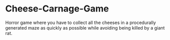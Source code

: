 # Cheese-Carnage-Game
 Horror game where you have to collect all the cheeses in a procedurally generated maze as quickly as possible while avoiding being killed by a giant rat.
